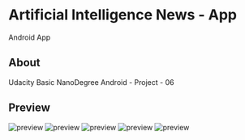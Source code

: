 # Artificial Intelligence News - App
Android App

## About
Udacity Basic NanoDegree Android - Project - 06

## Preview
![preview](../master/preview.png "Artificial Intelligence App")
![preview](../master/preview5.png "Artificial Intelligence App")
![preview](../master/preview2.png "Artificial Intelligence App")
![preview](../master/preview3.png "Artificial Intelligence App")
![preview](../master/preview4.png "TArtificial Intelligence App")
